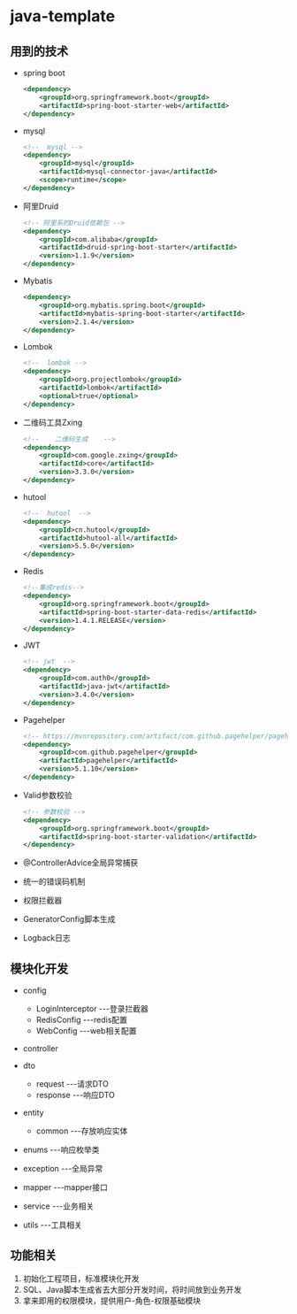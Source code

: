 #  java-template



##  用到的技术

- spring boot 

  ```xml
  <dependency>
      <groupId>org.springframework.boot</groupId>
      <artifactId>spring-boot-starter-web</artifactId>
  </dependency>
  ```

- mysql

  ```xml
  <!--  mysql -->
  <dependency>
      <groupId>mysql</groupId>
      <artifactId>mysql-connector-java</artifactId>
      <scope>runtime</scope>
  </dependency>
  ```

- 阿里Druid

  ```xml
  <!-- 阿里系的Druid依赖包 -->
  <dependency>
      <groupId>com.alibaba</groupId>
      <artifactId>druid-spring-boot-starter</artifactId>
      <version>1.1.9</version>
  </dependency>
  ```

- Mybatis

  ```xml
  <dependency>
      <groupId>org.mybatis.spring.boot</groupId>
      <artifactId>mybatis-spring-boot-starter</artifactId>
      <version>2.1.4</version>
  </dependency>
  ```

- Lombok

  ```xml
  <!--  lombok -->
  <dependency>
      <groupId>org.projectlombok</groupId>
      <artifactId>lombok</artifactId>
      <optional>true</optional>
  </dependency>
  ```

- 二维码工具Zxing

  ```xml
  <!--    二维码生成    -->
  <dependency>
      <groupId>com.google.zxing</groupId>
      <artifactId>core</artifactId>
      <version>3.3.0</version>
  </dependency>
  ```

- hutool

  ```xml
  <!--  hutool  -->
  <dependency>
      <groupId>cn.hutool</groupId>
      <artifactId>hutool-all</artifactId>
      <version>5.5.0</version>
  </dependency>
  ```

- Redis

  ```xml
  <!--集成redis-->
  <dependency>
      <groupId>org.springframework.boot</groupId>
      <artifactId>spring-boot-starter-data-redis</artifactId>
      <version>1.4.1.RELEASE</version>
  </dependency>
  ```

- JWT

  ```xml
  <!-- jwt  -->
  <dependency>
      <groupId>com.auth0</groupId>
      <artifactId>java-jwt</artifactId>
      <version>3.4.0</version>
  </dependency>
  ```

- Pagehelper

  ```xml
  <!-- https://mvnrepository.com/artifact/com.github.pagehelper/pagehelper -->
  <dependency>
      <groupId>com.github.pagehelper</groupId>
      <artifactId>pagehelper</artifactId>
      <version>5.1.10</version>
  </dependency>
  ```

- Valid参数校验

  ```xml
  <!-- 参数校验 -->
  <dependency>
      <groupId>org.springframework.boot</groupId>
      <artifactId>spring-boot-starter-validation</artifactId>
  </dependency>
  ```

- @ControllerAdvice全局异常捕获

- 统一的错误码机制

- 权限拦截器

- GeneratorConfig脚本生成

- Logback日志

##  模块化开发

- config
  - LoginInterceptor ---登录拦截器
  - RedisConfig ---redis配置
  - WebConfig ---web相关配置

- controller

- dto
  - request ---请求DTO
  - response ---响应DTO

- entity
  - common ---存放响应实体

- enums ---响应枚举类

- exception ---全局异常

- mapper ---mapper接口

- service ---业务相关

- utils ---工具相关

##  功能相关

1. 初始化工程项目，标准模块化开发
2. SQL、Java脚本生成省去大部分开发时间，将时间放到业务开发
3. 拿来即用的权限模块，提供用户-角色-权限基础模块

